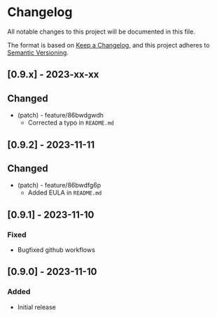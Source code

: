 # Changelog

All notable changes to this project will be documented in this file.

The format is based on [Keep a Changelog](https://keepachangelog.com/en/1.0.0/),
and this project adheres to [Semantic Versioning](https://semver.org/spec/v2.0.0.html).

## [0.9.x] - 2023-xx-xx

## Changed

- (patch) - feature/86bwdgwdh
  - Corrected a typo in `README.md`

## [0.9.2] - 2023-11-11

## Changed

- (patch) - feature/86bwdfg6p
  - Added EULA in `README.md`

## [0.9.1] - 2023-11-10

### Fixed

- Bugfixed github workflows

## [0.9.0] - 2023-11-10

### Added

- Initial release
